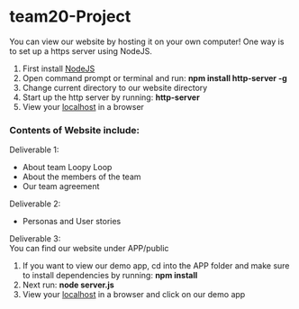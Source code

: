 # team20-Project
You can view our website by hosting it on your own computer! One way is to set up a https server using NodeJS.  
1. First install [NodeJS](https://nodejs.org/en/)  
2. Open command prompt or terminal and run: **npm install http-server -g**  
3. Change current directory to our website directory  
4. Start up the http server by running: **http-server**  
5. View your [localhost](http://localhost:8080/) in a browser


### Contents of Website include:
Deliverable 1:
- About team Loopy Loop
- About the members of the team
- Our team agreement

Deliverable 2:
- Personas and User stories

Deliverable 3:  
You can find our website under APP/public  
1. If you want to view our demo app, cd into the APP folder and make sure to install dependencies by running: **npm install**  
2. Next run: **node server.js**  
3. View your [localhost](http://localhost:8080/) in a browser and click on our demo app
